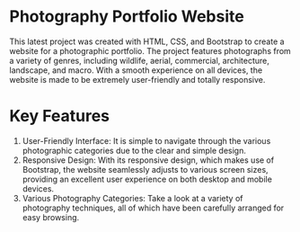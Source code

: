 # Photography Portfolio Website
This latest project was created with HTML, CSS, and Bootstrap to create a website for a photographic portfolio. The project features photographs from a variety of genres, including wildlife, aerial, commercial, architecture, landscape, and macro. With a smooth experience on all devices, the website is made to be extremely user-friendly and totally responsive.
# Key Features
1. User-Friendly Interface: It is simple to navigate through the various photographic categories due to the clear and simple design.
2. Responsive Design: With its responsive design, which makes use of Bootstrap, the website seamlessly adjusts to various screen sizes, providing an excellent user experience on both desktop and mobile devices.
3. Various Photography Categories: Take a look at a variety of photography techniques, all of which have been carefully arranged for easy browsing.
